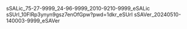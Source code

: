 sSALic_75-27-9999_24-96-9999_2010-9210-9999_eSALic
sSUrl_10FlRp3ynyn9gsz7enOfGpw?pwd=1dkr_eSUrl
sSAVer_20240510-140003-9999_eSAVer
